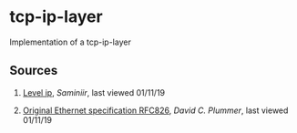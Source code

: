 # tcp-ip-layer
Implementation of a tcp-ip-layer


## Sources

1. [Level ip](https://github.com/saminiir/level-ip), _Saminiir_, last viewed 01/11/19

2. [Original Ethernet specification RFC826](https://tools.ietf.org/html/rfc826), _David C. Plummer_, last viewed 01/11/19
